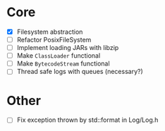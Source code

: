 # Core
- [x] Filesystem abstraction
- [ ] Refactor PosixFileSystem
- [ ] Implement loading JARs with libzip
- [ ] Make `ClassLoader` functional
- [ ] Make `BytecodeStream` functional
- [ ] Thread safe logs with queues (necessary?)

# Other
- [ ] Fix exception thrown by std::format in Log/Log.h
